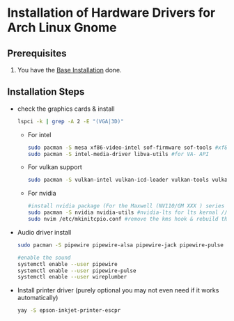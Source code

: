 # Installation of Hardware Drivers for Arch Linux Gnome

## Prerequisites

1. You have the [Base Installation](01_ARCH_INSTALL_BASE.md) done.

## Installation Steps

- check the graphics cards & install

    ```sh
    lspci -k | grep -A 2 -E "(VGA|3D)"
    ```

  - For intel

    ```sh
    sudo pacman -S mesa xf86-video-intel sof-firmware sof-tools #xf86-video-intel for the DDX 2d acceleration in xorg (for the sound sof-firmware (took way too long to figure it out since my laptop didn't detect it))
    sudo pacman -S intel-media-driver libva-utils #for VA- API
    ```

  - For vulkan support

    ```sh
    sudo pacman -S vulkan-intel vulkan-icd-loader vulkan-tools vulkan-mesa-layers #vulkan support
    ```

  - For nvidia

    ```sh
    #install nvidia package (For the Maxwell (NV110/GM XXX ) series and newer)
    sudo pacman -S nvidia nvidia-utils #nvidia-lts for lts kernal // For kepler series nvidia-470xx-dkms // For fermi nvidia-390xx-dkms
    sudo nvim /etc/mkinitcpio.conf #remove the kms hook & rebuild the initcpio & reboot (after the nvidia is detected re add it)
    ```

- Audio driver install

    ```sh
    sudo pacman -S pipewire pipewire-alsa pipewire-jack pipewire-pulse gst-plugin-pipewire libpulse wireplumber
    
    #enable the sound
    systemctl enable --user pipewire
    systemctl enable --user pipewire-pulse
    systemctl enable --user wireplumber
    ```

- Install printer driver (purely optional you may not even need if it works automatically)

    ```sh
    yay -S epson-inkjet-printer-escpr
    ```
